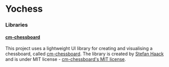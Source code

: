 # Yochess

### Libraries

#### [cm-chessboard]

This project uses a lightweight UI library for creating and visualising a chessboard, called [cm-chessboard].
The library is created by [Stefan Haack] and is under MIT license - [cm-chessboard's MIT license].

[cm-chessboard]: https://github.com/shaack/cm-chessboard
[Stefan Haack]: https://github.com/shaack
[cm-chessboard's MIT license]: https://github.com/shaack/cm-chessboard/blob/master/LICENSE
